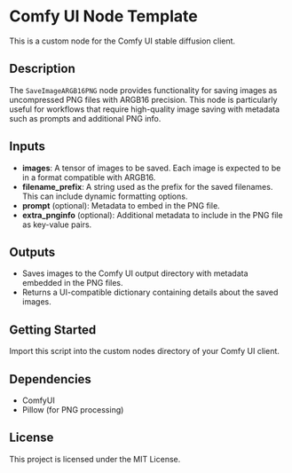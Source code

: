 # Comfy UI Node Template
This is a custom node for the Comfy UI stable diffusion client.

## Description
The `SaveImageARGB16PNG` node provides functionality for saving images as uncompressed PNG files with ARGB16 precision.
This node is particularly useful for workflows that require high-quality image saving with metadata such as prompts and additional PNG info.

## Inputs
- **images**: A tensor of images to be saved. Each image is expected to be in a format compatible with ARGB16.
- **filename_prefix**: A string used as the prefix for the saved filenames. This can include dynamic formatting options.
- **prompt** (optional): Metadata to embed in the PNG file.
- **extra_pnginfo** (optional): Additional metadata to include in the PNG file as key-value pairs.

## Outputs
- Saves images to the Comfy UI output directory with metadata embedded in the PNG files.
- Returns a UI-compatible dictionary containing details about the saved images.

## Getting Started
Import this script into the custom nodes directory of your Comfy UI client.

## Dependencies
- ComfyUI
- Pillow (for PNG processing)

## License
This project is licensed under the MIT License.